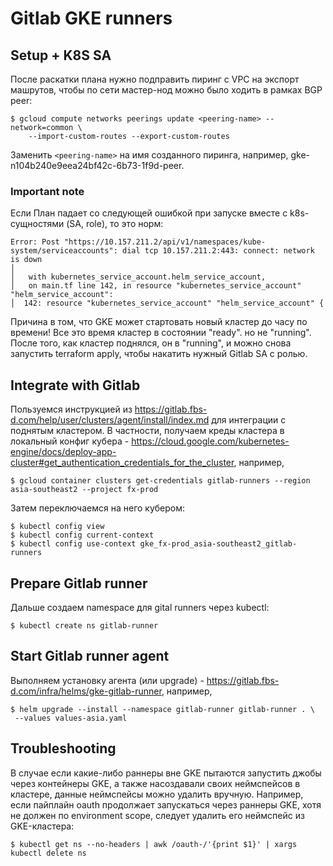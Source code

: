 # Gitlab GKE runners

## Setup + K8S SA
После раскатки плана нужно подправить пиринг с VPC на экспорт машрутов, чтобы по сети мастер-нод можно было ходить в рамках BGP peer:
```
$ gcloud compute networks peerings update <peering-name> --network=common \
    --import-custom-routes --export-custom-routes
```
Заменить `<peering-name>` на имя созданного пиринга, например, gke-n104b240e9eea24bf42c-6b73-1f9d-peer.

### Important note
Если План падает со следующей ошибкой при запуске вместе с k8s-сущностями (SA, role), то это норм:
```
Error: Post "https://10.157.211.2/api/v1/namespaces/kube-system/serviceaccounts": dial tcp 10.157.211.2:443: connect: network is down
│
│   with kubernetes_service_account.helm_service_account,
│   on main.tf line 142, in resource "kubernetes_service_account" "helm_service_account":
│  142: resource "kubernetes_service_account" "helm_service_account" {
```
Причина в том, что GKE может стартовать новый кластер до часу по времени! Все это время кластер в состоянии "ready". но не "running". После того, как кластер поднялся, он в "running", и можно снова запустить terraform apply, чтобы накатить нужный Gitlab SA с ролью.

## Integrate with Gitlab
Пользуемся инструкцией из https://gitlab.fbs-d.com/help/user/clusters/agent/install/index.md для интеграции с поднятым кластером.
В частности, получаем креды кластера в локальный конфиг кубера - https://cloud.google.com/kubernetes-engine/docs/deploy-app-cluster#get_authentication_credentials_for_the_cluster, например,
```
$ gcloud container clusters get-credentials gitlab-runners --region asia-southeast2 --project fx-prod
```
Затем переключаемся на него кубером:
```
$ kubectl config view
$ kubectl config current-context
$ kubectl config use-context gke_fx-prod_asia-southeast2_gitlab-runners
```

## Prepare Gitlab runner
Дальше создаем namespace для gital runners через kubectl:
```
$ kubectl create ns gitlab-runner
```
## Start Gitlab runner agent
Выполняем установку агента (или upgrade) - https://gitlab.fbs-d.com/infra/helms/gke-gitlab-runner, например,
```
$ helm upgrade --install --namespace gitlab-runner gitlab-runner . \
 --values values-asia.yaml
```

## Troubleshooting
В случае если какие-либо раннеры вне GKE пытаются запустить джобы через контейнеры GKE, а также насоздавали своих неймспейсов в кластере, данные неймспейсы можно удалить вручную. Например, если пайплайн oauth продолжает запускаться через раннеры GKE, хотя не должен по environment scope, следует удалить его неймспейс из GKE-кластера:
```
$ kubectl get ns --no-headers | awk /oauth-/'{print $1}' | xargs kubectl delete ns
```
